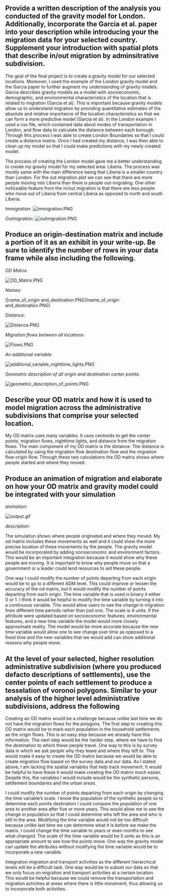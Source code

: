 ## Provide a written description of the analysis you conducted of the gravity model for London. Additionally, incorporate the Garcia et al. paper into your description while introducing your the migration data for your selected country. Supplement your introduction with spatial plots that describe in/out migration by adminsitrative subdivision.

The goal of the final project is to create a gravity model for our selected locations. Moreover, I used the example of the London gravity model and the Garcia paper to further augment my understanding of gravity models. Garcia describes gravity models as a model with socioeconomic, demographic, and environmental characteristics of the location that is related to migration (Garcia et al). This is important because gravity models allow us to understand migration by providing quantitative estimates of the absolute and relative importance of the location characteristics so that we can form a more predictive model (Garcia et al). In the London example I used a csv file, which contained data about modes of transportation in London, and flow data to calculate the distance between each borough. Through this process I was able to create London Boundaries so that I could create a distance matrix. Once I had created my distance, I was then able to clean up my model so that I could make predictions with my newly created model. 

The process of creating the London model gave me a better understanding to create my gravity model for my selected area: Liberia. The process was mostly same with the main difference being that Liberia is a smaller country than London. For the out migration plot we can see that there are more people moving into Liberia than there is people out-migrating. One other noticeable feature from the in/out migration is that there are less people who move out of Liberia from central Liberia as opposed to north and south Liberia.

 *Immigration*:
![immigration.PNG](immigration.PNG) 

 *Outmigration*:
![outmigration.PNG](outmigration.PNG) 

## Produce an origin-destination matrix and include a portion of it as an exhibit in your write-up. Be sure to identify the number of rows in your data frame while also including the following. 


*OD Matrix*:

![OD_Matrix.PNG](OD_Matrix.PNG)


*Names*:


![name_of_origin and_destination.PNG](name_of_origin and_destination.PNG)


*Distance*:

![Distance.PNG](Distance.PNG)


*Migration flows between all locations*:

![Flows.PNG](Flows.PNG)


*An additional variable*:

![additional_variable_nighttime_lights.PNG](additional_variable_nighttime_lights.PNG)


*Geometric description of all origin and destination center points*:

![geometric_description_of_points.PNG](geometric_description_of_points.PNG)

## Describe your OD matrix and how it is used to model migration across the administrative subdivisions that comprise your selected location.

My OD matrix uses many variables. It uses centroids to get the center points, migration flows, nighttime lights, and distance from the migration flows. The main component of my OD matrix is the distance. The distance is calculated by using the migration flow destination flow and the migration flow origin flow. Through these two calculations the OD matrix shows where people started and where they moved.

## Produce an animation of migration and elaborate on how your OD matrix and gravity model could be integrated with your simulation

*animation*:

![output.gif](output.gif) 

*description*:

The simulation shows where people originated and where they moved. My od matrix includes these movements as well and it could show the more precise location of these movements by the people. The gravity model would be incorporated by adding socioeconomic and environment factors. This would be an important integration because it would show why these people are moving. It is important to know why people move so that a government or a leader could lend resources to aid these people. 

One way I could modify the number of points departing from each origin would be to go to a different ADM level. This could improve or lessen the accuracy of the od matrix, but it would modify the number of points departing from each origin. The time variable that is used is binary it either 0 or 1. I think it would be helpful to modify the time variable by turning it into a continuous variable. This would allow users to see the change in migration from different time periods rather than just one. The scale is 4 units. If the attribute were updated based on socioeconomic features, environmental features, and a new time variable the model would more closely approximate reality. The model would be more accurate because the new time variable would allow one to see change over time as opposed to a fixed time and the new variables that we would add can show additional reasons why people move.

## At the level of your selected, higher resolution administrative subdivision (where you produced defacto descriptions of settlements), use the center points of each settlement to produce a tesselation of voronoi polygons. Similar to your analysis of the higher level administrative subdivisions, address the following

Creating an OD matrix would be a challenge because unlike last time we do not have the migration flows for the polygons. The first step to creating this OD matrix would be to mark each population in the household settlements as the origin flows. This is an easy step because we already have this information. The next step would be the harder step, where we have to find the destination to which these people travel. One way to this is by survey data in which we ask people why they leave and where they left to. This would make it easy to create the OD matrix because we would be able to create migration flow based on the survey data and our data. As I stated above, I am lacking the spatial variables that help track movement. It would be helpful to have these it would make creating the OD matrix much easier. Despite this, the variables I would include would be the synthetic persons, settlement boundaries and the urban areas.

I could modify the number of points departing from each origin by changing the time variable’s scale. I know the population of the synthetic people so to determine each points destination I could compare the population of one area to another area after five or more years. This would allow me to see the change in population so that I could determine who left the area and who is still in the area. Modifying the time variable would not be too difficult because unlike last time we can determine what it is before we make the matrix. I could change the time variable to years or even months to see what changed. The scale of the time variable would be 5 units as this is an appropriate amount to see how the points move. One way the gravity model can update the attributes without modifying the time variable would be to incorporate a new variable.

Integration migration and transport activities as the different hierarchical levels will be a difficult task. One way would be to subset our data so that we only focus on migration and transport activities at a certain location. This would be helpful because we could remove the transportation and migration activities at areas where there is little movement, thus allowing us to incorporate both activities.
